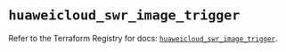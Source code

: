 # `huaweicloud_swr_image_trigger`

Refer to the Terraform Registry for docs: [`huaweicloud_swr_image_trigger`](https://registry.terraform.io/providers/huaweicloud/huaweicloud/1.71.1/docs/resources/swr_image_trigger).
